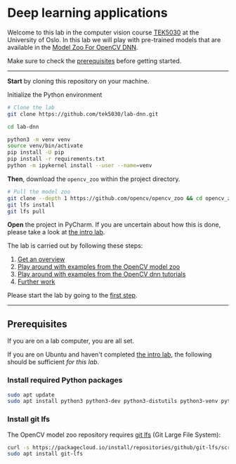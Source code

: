 # Deep learning applications
Welcome to this lab in the computer vision course [TEK5030] at the University of Oslo.
In this lab we will play with pre-trained models that are available in the [Model Zoo For OpenCV DNN][model zoo].

Make sure to check the [prerequisites](#install-git-lfs) before getting started. 

[TEK5030]: https://www.uio.no/studier/emner/matnat/its/TEK5030/
[the intro lab]: https://github.com/tek5030/lab-intro/tree/master/py
[model zoo]: https://github.com/opencv/opencv_zoo

---

**Start** by cloning this repository on your machine.

Initialize the Python environment

```bash
# Clone the lab
git clone https://github.com/tek5030/lab-dnn.git

cd lab-dnn

python3 -m venv venv
source venv/bin/activate
pip install -U pip
pip install -r requirements.txt
python -m ipykernel install --user --name=venv
```

**Then**, download the `opencv_zoo` within the project directory.

```bash
# Pull the model zoo
git clone --depth 1 https://github.com/opencv/opencv_zoo && cd opencv_zoo
git lfs install
git lfs pull
```

**Open** the project in PyCharm.
If you are uncertain about how this is done, please take a look at [the intro lab].

The lab is carried out by following these steps:

1. [Get an overview][first step]
2. [Play around with examples from the OpenCV model zoo][second step]
3. [Play around with examples from the OpenCV dnn tutorials][third step]
4. [Further work][last step]

Please start the lab by going to the [first step].

[first step]: lab-guide/1-get-an-overview.md
[second step]: lab-guide/2-model-zoo.md
[third step]: lab-guide/3-opencv-tutorials.ipynb
[last step]: lab-guide/4-further-work.md

---

## Prerequisites
If you are on a lab computer, you are all set.

If you are on Ubuntu and haven't completed [the intro lab], the following should be sufficient _for this lab_.

### Install required Python packages
```bash
sudo apt update
sudo apt install python3 python3-dev python3-distutils python3-venv python-is-python3
```

### Install git lfs

The OpenCV model zoo repository requires [git lfs](https://git-lfs.com/) (Git Large File System):

```bash
curl -s https://packagecloud.io/install/repositories/github/git-lfs/script.deb.sh | sudo bash
sudo apt install git-lfs
```
